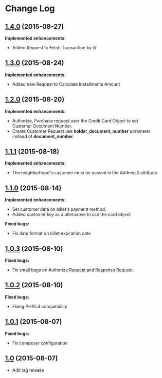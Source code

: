 # Change Log

## [1.4.0](https://github.com/descubraomundo/omnipay-pagarme/releases/tag/v1.4.0) (2015-08-27)
**Implemented enhancements:**

- Added Request to Fetch Transaction by Id.

## [1.3.0](https://github.com/descubraomundo/omnipay-pagarme/releases/tag/v1.3.0) (2015-08-24)
**Implemented enhancements:**

- Added new Request to Calculate Installments Amount

## [1.2.0](https://github.com/descubraomundo/omnipay-pagarme/releases/tag/v1.2.0) (2015-08-20)
**Implemented enhancements:**

- Authorize, Purchase request user the Credit Card Object to set Customer Document Number.
- Create Customer Request use **holder_document_number** parameter instead of **document_number**.

## [1.1.1](https://github.com/descubraomundo/omnipay-pagarme/releases/tag/v1.1.1) (2015-08-18)
**Implemented enhancements:**

- The neighborhood's customer must be passed in the Address2 attribute

## [1.1.0](https://github.com/descubraomundo/omnipay-pagarme/releases/tag/v1.1.0) (2015-08-14)
**Implemented enhancements:**

- Set customer data on billet's payment method.
- Added customer key as a alternative to use the card object

**Fixed bugs:**

- Fix date format on billet expiration date

## [1.0.3](https://github.com/descubraomundo/omnipay-pagarme/releases/tag/v1.0.3) (2015-08-10)
**Fixed bugs:**

- Fix small bugs on Authorize Request and Response Request.

## [1.0.2](https://github.com/descubraomundo/omnipay-pagarme/releases/tag/v1.0.2) (2015-08-10)
**Fixed bugs:**

- Fixing PHP5.3 compatibility

## [1.0.1](https://github.com/descubraomundo/omnipay-pagarme/releases/tag/v1.0.1) (2015-08-07)
**Fixed bugs:**

- Fix composer configuration

## [1.0](https://github.com/descubraomundo/omnipay-pagarme/releases/tag/v1.0) (2015-08-07)
- Add tag release
